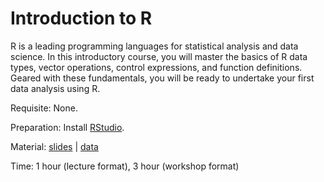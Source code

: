 # Introduction to R

R is a leading programming languages for statistical analysis and data science.
In this introductory course, you will master the basics of R data types, vector operations, 
control expressions, and function definitions. Geared with these fundamentals, you will be 
ready to undertake your first data analysis using R.

Requisite: None.

Preparation: Install [RStudio](https://www.rstudio.com).

Material:
[slides](https://github.com/djhshih/intro-r/releases/download/v1.0.1/intro-r.pdf) | 
[data](https://github.com/djhshih/intro-r/releases/download/v1.0.1/data.zip)

Time: 1 hour (lecture format), 3 hour (workshop format)

